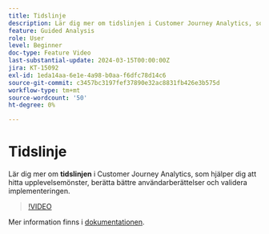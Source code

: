 ```yaml
---
title: Tidslinje
description: Lär dig mer om tidslinjen i Customer Journey Analytics, som hjälper dig att hitta upplevelsemönster, berätta bättre användarberättelser och validera implementeringen.
feature: Guided Analysis
role: User
level: Beginner
doc-type: Feature Video
last-substantial-update: 2024-03-15T00:00:00Z
jira: KT-15092
exl-id: 1eda14aa-6e1e-4a98-b0aa-f6dfc78d14c6
source-git-commit: c3457bc3197fef37890e32ac8831fb426e3b575d
workflow-type: tm+mt
source-wordcount: '50'
ht-degree: 0%

---
```


# Tidslinje

Lär dig mer om **tidslinjen** i Customer Journey Analytics, som hjälper dig att hitta upplevelsemönster, berätta bättre användarberättelser och validera implementeringen.

>[!VIDEO](https://video.tv.adobe.com/v/3435771/?learn=on&captions=swe)

Mer information finns i [dokumentationen](https://experienceleague.adobe.com/sv/docs/analytics-platform/using/guided-analysis/streams/timeline).
